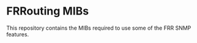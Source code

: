 FRRouting MIBs
==============

This repository contains the MIBs required to use some of the FRR SNMP
features.
